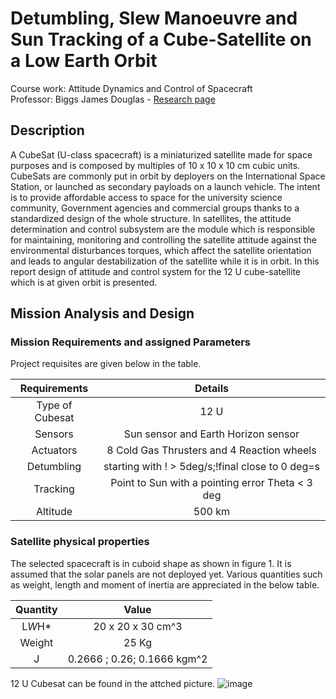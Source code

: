# Detumbling, Slew Manoeuvre and Sun Tracking of a Cube-Satellite on a Low Earth Orbit
Course work: Attitude Dynamics and Control of Spacecraft  
Professor: Biggs James Douglas - [Research page](https://www4.ceda.polimi.it/manifesti/manifesti/controller/ricerche/RicercaPerDocentiPublic.do?evn_didattica=evento&k_doc=548867&polij_device_category=DESKTOP&__pj0=0&__pj1=8fe8b50ef34811518f4e049d06747ab1)

## Description
A CubeSat (U-class spacecraft) is a miniaturized satellite made for space purposes and is composed by multiples of 10 x 10 x 10 cm cubic units. CubeSats are commonly
put in orbit by deployers on the International Space Station, or launched as secondary payloads on a launch vehicle. The intent is to provide affordable access to space for the university science community, Government agencies and commercial groups thanks to a standardized design of the whole structure. In satellites, the attitude determination and control subsystem are the module which is responsible for maintaining, monitoring and controlling the satellite attitude against the environmental disturbances torques, which affect the satellite orientation and leads to angular destabilization of the satellite while it is in orbit. In this report design of attitude and control system for the 12 U cube-satellite which is at given orbit is presented.

## Mission Analysis and Design
### Mission Requirements and assigned Parameters 
Project requisites are given below in the table. 

| Requirements  | Details | 
|    :---:    |     :---:      | 
|Type of Cubesat | 12 U |
|Sensors | Sun sensor and Earth Horizon sensor |
|Actuators | 8 Cold Gas Thrusters and 4 Reaction wheels |
|Detumbling | starting with ! > 5deg/s;!final close to 0 deg=s |
|Tracking | Point to Sun with a pointing error Theta < 3 deg |
|Altitude | 500 km |

### Satellite physical properties
The selected spacecraft is in cuboid shape as shown in figure 1. It is assumed that the solar panels are not deployed yet. Various quantities such  as weight, length and moment of inertia are appreciated in the below table.

|Quantity | Value |
| :---: | :---:
| L*W*H* | 20 x 20 x 30 cm^3 |
| Weight | 25 Kg |
| J| 0.2666 ; 0.26; 0.1666 kgm^2 |

12 U Cubesat can be found in the attched picture.
![image](https://user-images.githubusercontent.com/64012053/189495579-4f78617c-6791-4c0e-b26e-ebf15c246bd2.png)



